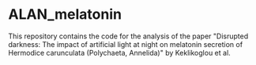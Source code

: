 # ALAN_melatonin
This repository contains the code for the analysis of the paper "Disrupted darkness: The impact of artificial light at night on melatonin secretion of Hermodice carunculata (Polychaeta, Annelida)" by Keklikoglou et al. 
